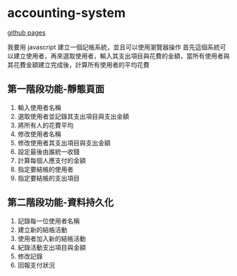 # accounting-system

[github pages](https://changgenglu.github.io/accounting-system/)

我要用 javascript 建立一個記帳系統，並且可以使用瀏覽器操作
首先這個系統可以建立使用者，再來選取使用者，輸入其支出項目與花費的金額，當所有使用者與其花費金額建立完成後，計算所有使用者的平均花費

## 第一階段功能-靜態頁面

1. 輸入使用者名稱
2. 選取使用者並記錄其支出項目與支出金額
3. 將所有人的花費平均
4. 修改使用者名稱
5. 修改使用者其支出項目與支出金額
6. 設定最後由誰統一收錢
7. 計算每個人應支付的金額
8. 指定要結帳的使用者
9. 指定要結帳的支出項目

## 第二階段功能-資料持久化

1. 記錄每一位使用者名稱
2. 建立新的結帳活動
3. 使用者加入新的結帳活動
4. 紀錄活動支出項目與金額
5. 修改記錄
6. 回報支付狀況
